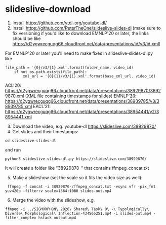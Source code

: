 # slideslive-download


1) Install https://github.com/ytdl-org/youtube-dl/
2) Install https://github.com/PeterTheOne/slideslive-slides-dl (make sure to fix versioning if you'd like to download EMNLP'20 or later, the links should be like https://d2ygwrecguqg66.cloudfront.net/data/presentations/id/v3/id.xml)

For EMNLP'20 or later you'll need to make fixes in slideslive-slides-dl.py  like
```
file_path = '{0}/v3/{1}.xml'.format(folder_name, video_id)
    if not os.path.exists(file_path):
        xml_url = '{0}{1}/v3/{1}.xml'.format(base_xml_url, video_id)
```
ACL'20: https://d2ygwrecguqg66.cloudfront.net/data/presentations/38929870/38929870.xml (XML file containing timestamps for slides)
EMNLP'20: https://d2ygwrecguqg66.cloudfront.net/data/presentations/38939785/v3/38939785.xml
EACL'21: https://d2ygwrecguqg66.cloudfront.net/data/presentations/38954441/v2/38954441.xml

3) Download the video, e.g. youtube-dl https://slideslive.com/38929870/
4) Get slides and their timestamps: 
```
cd slideslive-slides-dl
``` 
and run 
```
python3 slideslive-slides-dl.py https://slideslive.com/38929870/
```
It will create a folder like "38929870-" that contains ffmpeg_concat.txt

5) Make a slideshow (set the scale so it fits the video size as well): 
```
 ffmpeg -f concat -i 38929870-/ffmpeg_concat.txt -vsync vfr -pix_fmt yuv420p -filter:v scale=1364:1080 slides-out.mp4
```
6) Merge the video with the slideshow, e.g.
```
ffmpeg -i ../SIGMORPHON\ 2020\ Shared\ Task\ 0\ -\ Typologically\ Diverse\ Morphological\ Inflection-434566251.mp4 -i slides-out.mp4 -filter_complex hstack output.mp4
```
